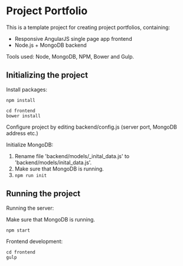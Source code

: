# Project Portfolio

This is a template project for creating project portfolios, containing:

- Responsive AngularJS single page app frontend
- Node.js + MongoDB backend

Tools used: Node, MongoDB, NPM, Bower and Gulp.

## Initializing the project
Install packages:
```
npm install

cd frontend
bower install
```

Configure project by editing backend/config.js (server port, MongoDB address etc.) 

Initialize MongoDB:
1. Rename file 'backend/models/_inital_data.js' to 'backend/models/inital_data.js'.
2. Make sure that MongoDB is running.
3. ```npm run init```

## Running the project
Running the server:

Make sure that MongoDB is running.
```
npm start
```

Frontend development:
```
cd frontend
gulp
```